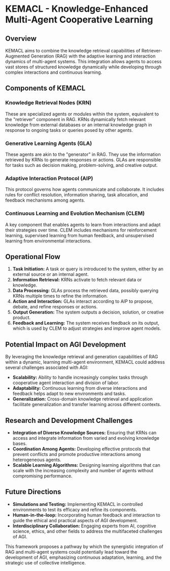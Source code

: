 # KEMACL - Knowledge-Enhanced Multi-Agent Cooperative Learning

## Overview
KEMACL aims to combine the knowledge retrieval capabilities of Retriever-Augmented Generation (RAG) with the adaptive learning and interaction dynamics of multi-agent systems. This integration allows agents to access vast stores of structured knowledge dynamically while developing through complex interactions and continuous learning.

## Components of KEMACL

### Knowledge Retrieval Nodes (KRN)
These are specialized agents or modules within the system, equivalent to the "retriever" component in RAG. KRNs dynamically fetch relevant knowledge from external databases or an internal knowledge graph in response to ongoing tasks or queries posed by other agents.

### Generative Learning Agents (GLA)
These agents are akin to the "generator" in RAG. They use the information retrieved by KRNs to generate responses or actions. GLAs are responsible for tasks such as decision making, problem-solving, and creative output.

### Adaptive Interaction Protocol (AIP)
This protocol governs how agents communicate and collaborate. It includes rules for conflict resolution, information sharing, task allocation, and feedback mechanisms among agents.

### Continuous Learning and Evolution Mechanism (CLEM)
A key component that enables agents to learn from interactions and adapt their strategies over time. CLEM includes mechanisms for reinforcement learning, supervised learning from human feedback, and unsupervised learning from environmental interactions.

## Operational Flow

1. **Task Initiation:** A task or query is introduced to the system, either by an external source or an internal agent.
2. **Information Retrieval:** KRNs activate to fetch relevant data or knowledge.
3. **Data Processing:** GLAs process the retrieved data, possibly querying KRNs multiple times to refine the information.
4. **Action and Interaction:** GLAs interact according to AIP to propose, debate, and refine responses or actions.
5. **Output Generation:** The system outputs a decision, solution, or creative product.
6. **Feedback and Learning:** The system receives feedback on its output, which is used by CLEM to adjust strategies and improve agent models.

## Potential Impact on AGI Development

By leveraging the knowledge retrieval and generation capabilities of RAG within a dynamic, learning multi-agent environment, KEMACL could address several challenges associated with AGI:
- **Scalability:** Ability to handle increasingly complex tasks through cooperative agent interaction and division of labor.
- **Adaptability:** Continuous learning from diverse interactions and feedback helps adapt to new environments and tasks.
- **Generalization:** Cross-domain knowledge retrieval and application facilitate generalization and transfer learning across different contexts.

## Research and Development Challenges

- **Integration of Diverse Knowledge Sources:** Ensuring that KRNs can access and integrate information from varied and evolving knowledge bases.
- **Coordination Among Agents:** Developing effective protocols that prevent conflicts and promote productive interactions among heterogeneous agents.
- **Scalable Learning Algorithms:** Designing learning algorithms that can scale with the increasing complexity and number of agents without compromising performance.

## Future Directions

- **Simulations and Testing:** Implementing KEMACL in controlled environments to test its efficacy and refine its components.
- **Human-in-the-loop:** Incorporating human feedback and interaction to guide the ethical and practical aspects of AGI development.
- **Interdisciplinary Collaboration:** Engaging experts from AI, cognitive science, ethics, and other fields to address the multifaceted challenges of AGI.

This framework proposes a pathway by which the synergistic integration of RAG and multi-agent systems could potentially lead toward the development of AGI, emphasizing continuous adaptation, learning, and the strategic use of collective intelligence.
